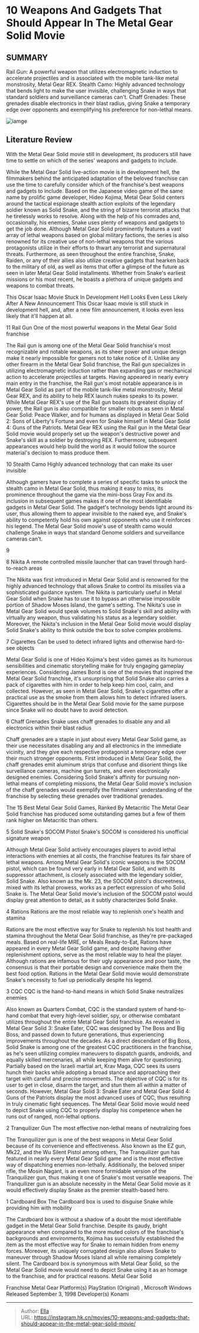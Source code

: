 # 10 Weapons And Gadgets That Should Appear In The Metal Gear Solid Movie


## SUMMARY 


 Rail Gun: A powerful weapon that utilizes electromagnetic induction to accelerate projectiles and is associated with the mobile tank-like metal monstrosity, Metal Gear REX. 
 Stealth Camo: Highly advanced technology that bends light to make the user invisible, challenging Snake in ways that standard soldiers and surveillance cameras can&#39;t. 
 Chaff Grenades: These grenades disable electronics in their blast radius, giving Snake a temporary edge over opponents and exemplifying his preference for non-lethal means. 

![iamge](https://static1.srcdn.com/wordpress/wp-content/uploads/2024/01/weaponsthatshouldbeinthe_metalgearsolid_movie.jpg)

## Literature Review

With the Metal Gear Solid movie still in development, its producers still have time to settle on which of the series&#39; weapons and gadgets to include. 




While the Metal Gear Solid live-action movie is in development hell, the filmmakers behind the anticipated adaptation of the beloved franchise can use the time to carefully consider which of the franchise&#39;s best weapons and gadgets to include. Based on the Japanese video game of the same name by prolific game developer, Hideo Kojima, Metal Gear Solid centers around the tactical espionage stealth action exploits of the legendary soldier known as Solid Snake, and the string of bizarre terrorist attacks that he tirelessly works to resolve. Along with the help of his comrades and, occasionally, his enemies, Snake uses plenty of weapons and gadgets to get the job done.
Although Metal Gear Solid prominently features a vast array of lethal weapons based on global military factions, the series is also renowned for its creative use of non-lethal weapons that the various protagonists utilize in their efforts to thwart any terrorist and supernatural threats. Furthermore, as seen throughout the entire franchise, Snake, Raiden, or any of their allies also utilize creative gadgets that hearken back to the military of old, as well as items that offer a glimpse of the future as seen in later Metal Gear Solid installments. Whether from Snake&#39;s earliest missions or his most recent, he boasts a plethora of unique gadgets and weapons to combat threats.
            
 
 This Oscar Isaac Movie Stuck In Development Hell Looks Even Less Likely After A New Announcement 
This Oscar Isaac movie is still stuck in development hell, and, after a new film announcement, it looks even less likely that it&#39;ll happen at all.












 








 11  Rail Gun 
One of the most powerful weapons in the Metal Gear Solid franchise
        

The Rail gun is among one of the Metal Gear Solid franchise&#39;s most recognizable and notable weapons, as its sheer power and unique design make it nearly impossible for gamers not to take notice of it. Unlike any other firearm in the Metal Gear Solid franchise, the Rail gun specializes in utilizing electromagnetic induction rather than expanding gas or mechanical action to accelerate projectiles at targets. Having appeared in nearly every main entry in the franchise, the Rail gun&#39;s most notable appearance is in Metal Gear Solid as part of the mobile tank-like metal monstrosity, Metal Gear REX, and its ability to help REX launch nukes speaks to its power.
While Metal Gear REX&#39;s use of the Rail gun boasts its greatest display of power, the Rail gun is also compatible for smaller robots as seen in Metal Gear Solid: Peace Walker, and for humans as displayed in Metal Gear Solid 2: Sons of Liberty&#39;s Fortune and even for Snake himself in Metal Gear Solid 4: Guns of the Patriots. Metal Gear REX using the Rail gun in the Metal Gear Solid movie would properly set up the weapon&#39;s destructive power and Snake&#39;s skill as a soldier by destroying REX. Furthermore, subsequent appearances would help build the world as it would follow the source material&#39;s decision to mass produce them.





 10  Stealth Camo 
Highly advanced technology that can make its user invisible
        

Although gamers have to complete a series of specific tasks to unlock the stealth camo in Metal Gear Solid, thus making it easy to miss, its prominence throughout the game via the mini-boss Gray Fox and its inclusion in subsequent games makes it one of the most identifiable gadgets in Metal Gear Solid. The gadget&#39;s technology bends light around its user, thus allowing them to appear invisible to the naked eye, and Snake&#39;s ability to competently hold his own against opponents who use it reinforces his legend. The Metal Gear Solid movie&#39;s use of stealth camo would challenge Snake in ways that standard Genome soldiers and surveillance cameras can&#39;t.





 9   





 8  Nikita 
A remote controlled missile launcher that can travel through hard-to-reach areas
        

The Nikita was first introduced in Metal Gear Solid and is renowned for the highly advanced technology that allows Snake to control its missiles via a sophisticated guidance system. The Nikita is particularly useful in Metal Gear Solid when Snake has to use it to bypass an otherwise impossible portion of Shadow Moses Island, the game&#39;s setting. The Nikita&#39;s use in Metal Gear Solid would speak volumes to Solid Snake&#39;s skill and ability with virtually any weapon, thus validating his status as a legendary soldier. Moreover, the Nikita&#39;s inclusion in the Metal Gear Solid movie would display Solid Snake&#39;s ability to think outside the box to solve complex problems.





 7  Cigarettes 
Can be used to detect infrared lights and otherwise hard-to-see objects
        

Metal Gear Solid is one of Hideo Kojima&#39;s best video games as its humorous sensibilities and cinematic storytelling make for truly engaging gameplay experiences. Considering James Bond is one of the movies that inspired the Metal Gear Solid franchise, it&#39;s unsurprising that Solid Snake also carries a pack of cigarettes with him in order to help keep him cool, calm, and collected. However, as seen in Metal Gear Solid, Snake&#39;s cigarettes offer a practical use as the smoke from them allows him to detect infrared lasers. Cigarettes should be in the Metal Gear Solid movie for the same purpose since Snake will no doubt have to avoid detection.





 6  Chaff Grenades 
Snake uses chaff grenades to disable any and all electronics within their blast radius
        

Chaff grenades are a staple in just about every Metal Gear Solid game, as their use necessitates disabling any and all electronics in the immediate vicinity, and they give each respective protagonist a temporary edge over their much stronger opponents. First introduced in Metal Gear Solid, the chaff grenades emit aluminum strips that confuse and disorient things like surveillance cameras, machine gun turrets, and even electronically designed enemies. Considering Solid Snake&#39;s affinity for pursuing non-lethal means of completing missions, the Metal Gear Solid movie&#39;s inclusion of the chaff grenades would exemplify the filmmakers&#39; understanding of the franchise by selecting these grenades over traditional grenades.
            
 
 The 15 Best Metal Gear Solid Games, Ranked By Metacritic 
The Metal Gear Solid franchise has produced some outstanding games but a few of them rank higher on Metacritic than others.








 5  Solid Snake&#39;s SOCOM Pistol 
Snake&#39;s SOCOM is considered his unofficial signature weapon


 







Although Metal Gear Solid actively encourages players to avoid lethal interactions with enemies at all costs, the franchise features its fair share of lethal weapons. Among Metal Gear Solid&#39;s iconic weapons is the SOCOM pistol, which can be found very early in Metal Gear Solid, and with its suppressor attachment, is closely associated with the legendary soldier, Solid Snake. Also known as the Mk. 23, the SOCOM pistol&#39;s discreetness, mixed with its lethal prowess, works as a perfect expression of who Solid Snake is. The Metal Gear Solid movie&#39;s inclusion of the SOCOM pistol would display great attention to detail, as it subtly characterizes Solid Snake.





 4  Rations 
Rations are the most reliable way to replenish one&#39;s health and stamina
        

Rations are the most effective way for Snake to replenish his lost health and stamina throughout the Metal Gear Solid franchise, as they&#39;re pre-packaged meals. Based on real-life MRE, or Meals Ready-to-Eat, Rations have appeared in every Metal Gear Solid game, and despite having other replenishment options, serve as the most reliable way to heal the player. Although rations are infamous for their ugly appearance and poor taste, the consensus is that their portable design and convenience make them the best food option. Rations in the Metal Gear Solid movie would demonstrate Snake&#39;s necessity to fuel up periodically despite his legend.





 3  CQC 
CQC is the hand-to-hand means in which Solid Snake neutralizes enemies


 







Also known as   Quarters Combat, CQC is the standard system of hand-to-hand combat that every high-level soldier, spy, or otherwise combatant utilizes throughout the entire Metal Gear Solid franchise. As revealed in Metal Gear Solid 3: Snake Eater, CQC was designed by The Boss and Big Boss, and passed down to future generations, thus experiencing improvements throughout the decades. As a direct descendant of Big Boss, Solid Snake is among one of the greatest CQC practitioners in the franchise, as he&#39;s seen utilizing complex maneuvers to dispatch guards, androids, and equally skilled mercenaries, all while keeping them alive for questioning.
Partially based on the Israeli martial art, Krav Maga, CQC sees its users hunch their backs while adopting a broad stance and approaching their target with careful and precise movements. The objective of CQC is for its user to get in close, disarm the target, and stun them all within a matter of seconds. However, Metal Gear Solid 3: Snake Eater and Metal Gear Solid 4: Guns of the Patriots display the most advanced uses of CQC, thus resulting in truly cinematic fight sequences. The Metal Gear Solid movie would need to depict Snake using CQC to properly display his competence when he runs out of ranged, non-lethal options.





 2  Tranquilizer Gun 
The most effective non-lethal means of neutralizing foes
        

The Tranquilizer gun is one of the best weapons in Metal Gear Solid because of its convenience and effectiveness. Also known as the EZ gun, Mk22, and the Wu Silent Pistol among others, The Tranquilizer gun has featured in nearly every Metal Gear Solid game and is the most effective way of dispatching enemies non-lethally. Additionally, the beloved sniper rifle, the Mosin Nagant, is an even more formidable version of the Tranquilizer gun, thus making it one of Snake&#39;s most versatile weapons. The Tranquilizer gun is an absolute necessity in the Metal Gear Solid movie as it would effectively display Snake as the premier stealth-based hero.





 1  Cardboard Box 
The Cardboard box is used to disguise Snake while providing him with mobility


 







The Cardboard box is without a shadow of a doubt the most identifiable gadget in the Metal Gear Solid franchise. Despite its gaudy, bright appearance when compared to the more muted colors of the franchise&#39;s backgrounds and environments, Kojima has successfully established the item as the most effective way for Snake to remain hidden from enemy forces. Moreover, its uniquely corrugated design also allows Snake to maneuver through Shadow Moses Island all while remaining completely silent. The Cardboard box is synonymous with Metal Gear Solid, so the Metal Gear Solid movie would need to depict Snake using it as an homage to the franchise, and for practical reasons.
  Metal Gear Solid  


  Franchise    Metal Gear     Platform(s)    PlayStation (Original) , Microsoft Windows     Released    September 3, 1998     Developer(s)    Konami    



---

> Author: [Ella](https://instagram.hk.cn/)  
> URL: https://instagram.hk.cn/movies/10-weapons-and-gadgets-that-should-appear-in-the-metal-gear-solid-movie/  

